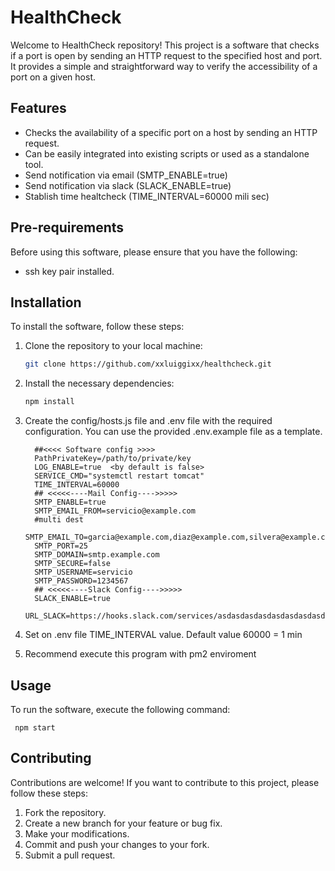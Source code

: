 # HealthCheck

Welcome to HealthCheck repository! This project is a software that checks if a port is open by sending an HTTP request to the specified host and port. It provides a simple and straightforward way to verify the accessibility of a port on a given host.

## Features

- Checks the availability of a specific port on a host by sending an HTTP request.
- Can be easily integrated into existing scripts or used as a standalone tool.
- Send notification via email (SMTP_ENABLE=true)
- Send notification via slack (SLACK_ENABLE=true)
- Stablish time healtcheck (TIME_INTERVAL=60000 mili sec)

## Pre-requirements

Before using this software, please ensure that you have the following:

- ssh key pair installed.

## Installation

To install the software, follow these steps:

1. Clone the repository to your local machine:

   ```bash
   git clone https://github.com/xxluiggixx/healthcheck.git
   ```

2. Install the necessary dependencies:

    ```bash
   npm install
   ```

3. Create the config/hosts.js file and .env file with the required configuration. You can use the provided .env.example file as a template.

    ```
      ##<<<< Software config >>>> 
      PathPrivateKey=/path/to/private/key
      LOG_ENABLE=true  <by default is false>
      SERVICE_CMD="systemctl restart tomcat"
      TIME_INTERVAL=60000
      ## <<<<<----Mail Config---->>>>>
      SMTP_ENABLE=true
      SMTP_EMAIL_FROM=servicio@example.com
      #multi dest
      SMTP_EMAIL_TO=garcia@example.com,diaz@example.com,silvera@example.com
      SMTP_PORT=25
      SMTP_DOMAIN=smtp.example.com
      SMTP_SECURE=false
      SMTP_USERNAME=servicio
      SMTP_PASSWORD=1234567
      ## <<<<<----Slack Config---->>>>>
      SLACK_ENABLE=true
      URL_SLACK=https://hooks.slack.com/services/asdasdasdasdasdasdasdasd
    ```

4. Set on .env file TIME_INTERVAL value. Default value 60000 = 1 min
5. Recommend execute this program with pm2 enviroment 

## Usage

  To run the software, execute the following command:

     npm start

## Contributing

Contributions are welcome! If you want to contribute to this project, please follow these steps:

1. Fork the repository.
2. Create a new branch for your feature or bug fix.
3. Make your modifications.
4. Commit and push your changes to your fork.
5. Submit a pull request.
